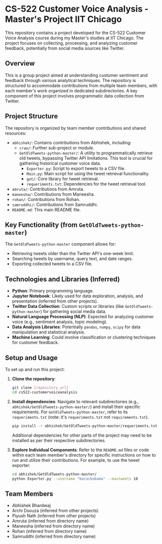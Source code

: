 # CS-522 Customer Voice Analysis - Master's Project IIT Chicago

This repository contains a project developed for the CS-522 Customer Voice Analysis course during my Master's studies at IIT Chicago. The project focuses on collecting, processing, and analyzing customer feedback, potentially from social media sources like Twitter.

## Overview

This is a group project aimed at understanding customer sentiment and feedback through various analytical techniques. The repository is structured to accommodate contributions from multiple team members, with each member's work organized in dedicated subdirectories. A key component of this project involves programmatic data collection from Twitter.

## Project Structure

The repository is organized by team member contributions and shared resources:

- `abhishek/`: Contains contributions from Abhishek, including:
    - `crao/`: Further sub-project or module.
    - `GetOldTweets-python-master/`: A utility to programmatically retrieve old tweets, bypassing Twitter API limitations. This tool is crucial for gathering historical customer voice data.
        - `Exporter.py`: Script to export tweets to a CSV file.
        - `Main.py`: Main script for using the tweet retrieval functionality.
        - `got/`: Core library for tweet retrieval.
        - `requeriments.txt`: Dependencies for the tweet retrieval tool.
- `amruta/`: Contributions from Amruta.
- `maneesha/`: Contributions from Maneesha.
- `rohan/`: Contributions from Rohan.
- `samruddhi/`: Contributions from Samruddhi.
- `README.md`: This main README file.

## Key Functionality (from `GetOldTweets-python-master`)

The `GetOldTweets-python-master` component allows for:
- Retrieving tweets older than the Twitter API's one-week limit.
- Searching tweets by username, query text, and date ranges.
- Exporting collected tweets to a CSV file.

## Technologies and Libraries (Inferred)

- **Python**: Primary programming language.
- **Jupyter Notebook**: Likely used for data exploration, analysis, and presentation (inferred from other projects).
- **Twitter Data Collection**: Custom scripts or libraries (like `GetOldTweets-python-master`) for gathering social media data.
- **Natural Language Processing (NLP)**: Expected for analyzing customer voice (e.g., sentiment analysis, topic modeling).
- **Data Analysis Libraries**: Potentially `pandas`, `numpy`, `scipy` for data manipulation and statistical analysis.
- **Machine Learning**: Could involve classification or clustering techniques for customer feedback.

## Setup and Usage

To set up and run this project:

1. **Clone the repository**:
   ```bash
   git clone [repository_url]
   cd cs522-customervoiceanalysis
   ```

2. **Install dependencies**:
   Navigate to relevant subdirectories (e.g., `abhishek/GetOldTweets-python-master/`) and install their specific requirements. For `GetOldTweets-python-master`, refer to its `requeriments.txt` (note: it's `requeriments.txt` not `requirements.txt`).
   ```bash
   pip install -r abhishek/GetOldTweets-python-master/requeriments.txt
   ```
   Additional dependencies for other parts of the project may need to be installed as per their respective subdirectories.

3. **Explore Individual Components**:
   Refer to the `README.md` files or code within each team member's directory for specific instructions on how to run and utilize their contributions. For example, to use the tweet exporter:
   ```bash
   cd abhishek/GetOldTweets-python-master/
   python Exporter.py --username "barackobama" --maxtweets 10
   ```

## Team Members

- Abhishek Bhardwaj
- Archi Dsouza (inferred from other projects)
- Piyush Nath (inferred from other projects)
- Amruta (inferred from directory name)
- Maneesha (inferred from directory name)
- Rohan (inferred from directory name)
- Samruddhi (inferred from directory name)
